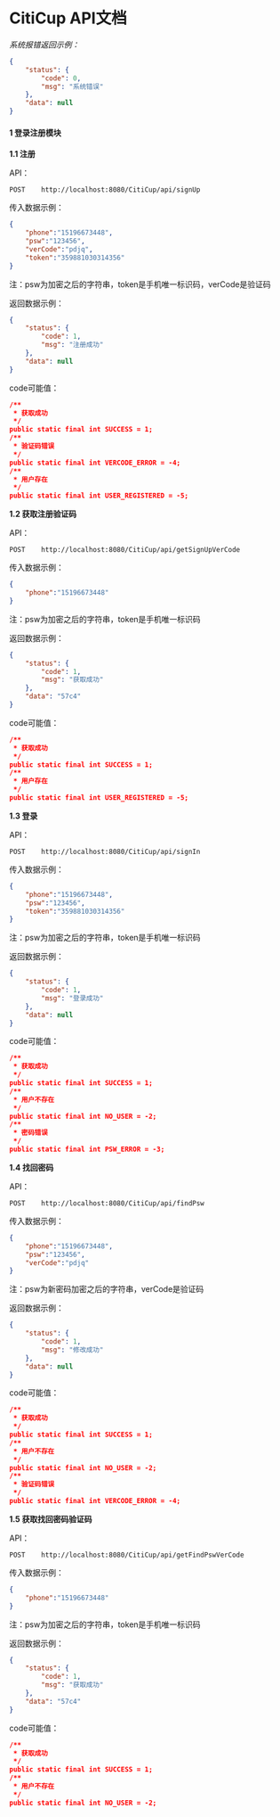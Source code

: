 # CitiCup API文档

*系统报错返回示例：*

```json
{
    "status": {
        "code": 0,
        "msg": "系统错误"
    },
    "data": null
}
```



#### 1 登录注册模块

**1.1 注册**

API：

```
POST	http://localhost:8080/CitiCup/api/signUp
```

传入数据示例：

```json
{
    "phone":"15196673448",
    "psw":"123456",
    "verCode":"pdjq",
    "token":"359881030314356"
}
```

注：psw为加密之后的字符串，token是手机唯一标识码，verCode是验证码

返回数据示例：

```json
{
    "status": {
        "code": 1,
        "msg": "注册成功"
    },
    "data": null
}
```

code可能值：

```json
/**
 * 获取成功
 */
public static final int SUCCESS = 1;
/**
 * 验证码错误
 */
public static final int VERCODE_ERROR = -4;
/**
 * 用户存在
 */
public static final int USER_REGISTERED = -5;
```

**1.2 获取注册验证码**

API：

```
POST	http://localhost:8080/CitiCup/api/getSignUpVerCode
```

传入数据示例：

```json
{
    "phone":"15196673448"
}
```

注：psw为加密之后的字符串，token是手机唯一标识码

返回数据示例：

```json
{
    "status": {
        "code": 1,
        "msg": "获取成功"
    },
    "data": "57c4"
}
```

code可能值：

```json
/**
 * 获取成功
 */
public static final int SUCCESS = 1;
/**
 * 用户存在
 */
public static final int USER_REGISTERED = -5;
```

**1.3 登录**

API：

```
POST	http://localhost:8080/CitiCup/api/signIn
```

传入数据示例：

```json
{
    "phone":"15196673448",
    "psw":"123456",
    "token":"359881030314356"
}
```

注：psw为加密之后的字符串，token是手机唯一标识码

返回数据示例：

```json
{
    "status": {
        "code": 1,
        "msg": "登录成功"
    },
    "data": null
}
```

code可能值：

```json
/**
 * 获取成功
 */
public static final int SUCCESS = 1;
/**
 * 用户不存在
 */
public static final int NO_USER = -2;
/**
 * 密码错误
 */
public static final int PSW_ERROR = -3;
```

**1.4 找回密码**

API：

```
POST	http://localhost:8080/CitiCup/api/findPsw
```

传入数据示例：

```json
{
    "phone":"15196673448",
    "psw":"123456",
    "verCode":"pdjq"
}
```

注：psw为新密码加密之后的字符串，verCode是验证码

返回数据示例：

```json
{
    "status": {
        "code": 1,
        "msg": "修改成功"
    },
    "data": null
}
```

code可能值：

```json
/**
 * 获取成功
 */
public static final int SUCCESS = 1;
/**
 * 用户不存在
 */
public static final int NO_USER = -2;
/**
 * 验证码错误
 */
public static final int VERCODE_ERROR = -4;
```

**1.5 获取找回密码验证码**

API：

```
POST	http://localhost:8080/CitiCup/api/getFindPswVerCode
```

传入数据示例：

```json
{
    "phone":"15196673448"
}
```

注：psw为加密之后的字符串，token是手机唯一标识码

返回数据示例：

```json
{
    "status": {
        "code": 1,
        "msg": "获取成功"
    },
    "data": "57c4"
}
```

code可能值：

```json
/**
 * 获取成功
 */
public static final int SUCCESS = 1;
/**
 * 用户不存在
 */
public static final int NO_USER = -2;
```

